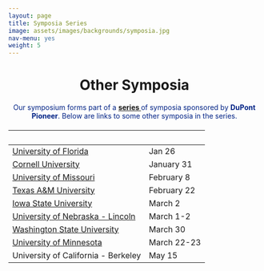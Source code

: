 ```yaml
---
layout: page
title: Symposia Series
image: assets/images/backgrounds/symposia.jpg
nav-menu: yes
weight: 5
---
```


<!-- Main -->
<div id="main" class="alt">

<!-- One -->

<div class="inner">
<center>

<h1>Other Symposia</h1>

</center>

<!-- Content -->
<!-- Table -->

<center>
<p style="color:#002285;">Our symposium forms part of a <b><a href="http://www.pioneer.com/home/site/about/template.CONTENT/guid.1E31353B-AE47-AC0D-027C-652DA4E01A32"> series </a></b> of symposia sponsored by <b>DuPont Pioneer</b>. Below are links to some other symposia in the series.</p>
</center>

<h6>
<div class="table-wrapper">
<table>
<thead>
<tr>
<th>&nbsp;</th>
<th>&nbsp;</th>
</tr>
</thead>

<tbody>

<tr>
<td><a href="http://www.ufplants.org">University of Florida</a></td><td>Jan 26</td>
</tr>

<tr>
<td><a href="https://docs.google.com/forms/d/e/1FAIpQLSeyvCbqVNS11vsOkG7QRqPNGtY06ofpLDrH7bQdmLF1zgN-3w/viewform">Cornell University</td><td>January 31</td>
</tr>

<tr>
<td><a href="http://mupioneersymposium.org/">University of Missouri</a></td><td>February 8</td>
</tr>

<tr>
<td><a href="http://plantbreedingsymposium.com/">Texas A&amp;M University</a></td><td>February 22</td>
</tr>

<tr>
<td><a href="http://www.plantbreeding.iastate.edu/Current_Symposium/Symposium_Main.html">Iowa State University</a></td><td>March 2</td>
</tr>

<tr>
<td><a href="http://www.plantbreeding.iastate.edu/Current_Symposium/Symposium_Travel_Grant.html">University of Nebraska -&nbsp;Lincoln</td><td>March 1-2 </td>
</tr>

<tr>
<td><a href="http://plantsciencesymposium.wsu.edu">Washington State University</a></td><td>March 30</td>
</tr>

<tr>
<td><a href="http://plantsciencesymposium.umn.edu/">University of Minnesota</a></td><td>March 22-23</td>
</tr>

<tr>
<td>University of California - Berkeley</td><td>May 15</td>
</tr>

</tbody>
</table>

</div>
</h6>
</div>
